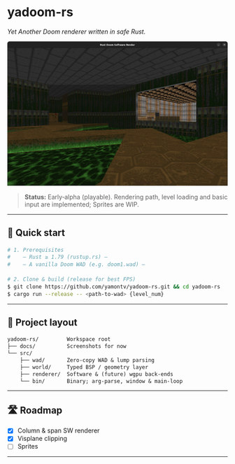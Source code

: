 # yadoom-rs

*Yet Another Doom renderer written in safe Rust.*

![Screenshot of E1M1](./docs/screenshot_e1m1.png)

> **Status:** Early‑alpha (playable). Rendering path, level loading and basic input are implemented; Sprites are WIP.

---

## 🚀 Quick start

```bash
# 1. Prerequisites
#    – Rust ≥ 1.79 (rustup.rs) –
#    – A vanilla Doom WAD (e.g. doom1.wad) –

# 2. Clone & build (release for best FPS)
$ git clone https://github.com/yamontv/yadoom-rs.git && cd yadoom‑rs
$ cargo run --release -- <path‑to‑wad> {level_num}
```
---

## 📐 Project layout

```
yadoom-rs/         Workspace root
├── docs/          Screenshots for now
└── src/
    ├── wad/       Zero‑copy WAD & lump parsing
    ├── world/     Typed BSP / geometry layer
    ├── renderer/  Software & (future) wgpu back‑ends
    └── bin/       Binary; arg‑parse, window & main‑loop

```

---

## 🛣️ Roadmap

* [x] Column & span SW renderer
* [x] Visplane clipping
* [ ] Sprites

---
